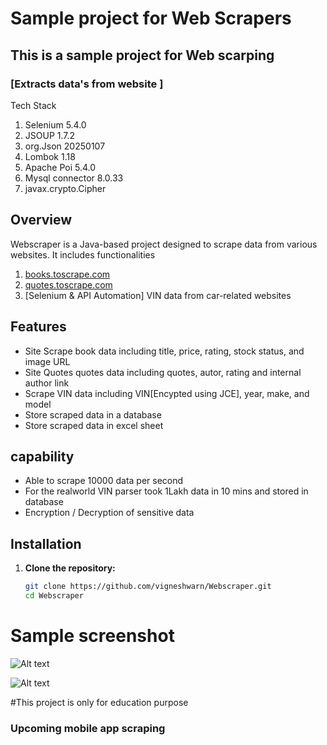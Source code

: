 # Sample project for Web Scrapers
## This is a sample project  for Web scarping
### [Extracts data's from website ]

Tech Stack
1. Selenium 5.4.0
2. JSOUP 1.7.2
3. org.Json 20250107
4. Lombok 1.18
5. Apache Poi 5.4.0
6. Mysql connector 8.0.33
7. javax.crypto.Cipher

## Overview
Webscraper is a Java-based project designed to scrape data from various websites. It includes functionalities
1. [books.toscrape.com](https://books.toscrape.com)
2. [quotes.toscrape.com](https://quotes.toscrape.com)
3. [Selenium & API Automation] VIN data from car-related websites 

## Features
- Site Scrape book data including title, price, rating, stock status, and image URL
- Site Quotes quotes data including quotes, autor, rating and internal author link
- Scrape VIN data including VIN[Encypted using JCE], year, make, and model
- Store scraped data in a database
- Store scraped data in excel sheet


## capability
- Able to scrape 10000 data per second
- For the realworld VIN parser took 1Lakh data in 10 mins and stored in database
- Encryption / Decryption of sensitive data

## Installation
1. **Clone the repository:**
   ```sh
   git clone https://github.com/vigneshwarn/Webscraper.git
   cd Webscraper

# Sample screenshot

![Alt text](https://github.com/vigneshwarn/Webscraper/blob/main/assets/Datastored.png?raw=true)

![Alt text](https://github.com/vigneshwarn/Webscraper/blob/main/assets/VinStoredInfo.png?raw=true)

#This project is only for education purpose


### Upcoming mobile app scraping
